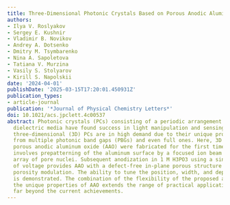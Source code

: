 ```yaml
---
title: Three-Dimensional Photonic Crystals Based on Porous Anodic Aluminum Oxide
authors:
- Ilya V. Roslyakov
- Sergey E. Kushnir
- Vladimir B. Novikov
- Andrey A. Dotsenko
- Dmitry M. Tsymbarenko
- Nina A. Sapoletova
- Tatiana V. Murzina
- Vasily S. Stolyarov
- Kirill S. Napolskii
date: '2024-04-01'
publishDate: '2025-03-15T17:20:01.450931Z'
publication_types:
- article-journal
publication: '*Journal of Physical Chemistry Letters*'
doi: 10.1021/acs.jpclett.4c00537
abstract: Photonic crystals (PCs) consisting of a periodic arrangement of holes in
  dielectric media have found success in light manipulation and sensing. Among them,
  three-dimensional (3D) PCs are in high demand due to their unique properties originating
  from multiple photonic band gaps (PBGs) and even full ones. Here, 3D PCs based on
  porous anodic aluminum oxide (AAO) were fabricated for the first time. Our approach
  involves prepatterning of the aluminum surface by a focused ion beam to form a hexagonal
  array of pore nuclei. Subsequent anodization in 1 M H3PO3 using a sine wave profile
  of voltage provides AAO with a defect-free in-plane porous structure and out-of-plane
  porosity modulation. The ability to tune the position, width, and depth of the PBGs
  is demonstrated. The combination of the flexibility of the proposed approach with
  the unique properties of AAO extends the range of practical applications of 3D PCs
  far beyond the current achievements.
---
```

